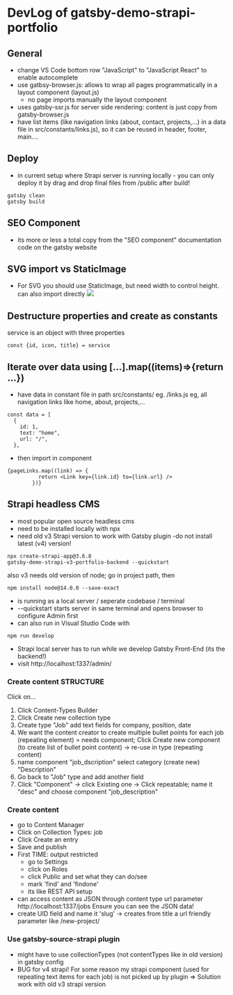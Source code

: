 # DevLog of gatsby-demo-strapi-portfolio

## General

- change VS Code bottom row "JavaScript" to "JavaScript React" to enable autocomplete
- use gatbsy-browser.js: allows to wrap all pages programmatically in a layout component (layout.js)
  - no page imports manually the layout component
- uses gatsby-ssr.js for server side rendering: content is just copy from gatsby-browser.js
- have list items (like navigation links (about, contact, projects,...) in a data file in src/constants/links.js), so it can be reused in header, footer, main....

## Deploy
- in current setup where Strapi server is running locally - you can only deploy it by drag and drop final files from /public after build!
```
gatsby clean
gatsby build
```

## SEO Component
- its more or less a total copy from the "SEO component" documentation code on the gatsby website


## SVG import vs StaticImage

- For SVG you should use StaticImage, but need width to control height. can also import directly <img src={heroImg}>


## Destructure properties and create as constants

service is an object with three properties
```
const {id, icon, title} = service
```

## Iterate over data using [...].map((items)=>{return ...})

- have data in constant file in path src/constants/ eg. /links.js eg, all navigation links like home, about, projects,...

```
const data = [
  {
    id: 1,
    text: "home",
    url: "/",
  },
```

- then import in component

```
{pageLinks.map((link) => {
          return <Link key={link.id} to={link.url} />
        })}
```


## Strapi headless CMS
- most popular open source headless cms
- need to be installed locally with npx
- need old v3 Strapi version to work with Gatsby plugin -do not install latest (v4) version!
```
npx create-strapi-app@3.6.8
gatsby-demo-strapi-v3-portfolio-backend --quickstart
```

also v3 needs old version of node; go in project path, then
```
npm install node@14.0.0 --save-exact
```
- is running as a local server / seperate codebase / terminal
- --quickstart starts server in same terminal and opens browser to configure Admin first
- can also run in Visual Studio Code with     
```
npm run develop
```
- Strapi local server has to run while we develop Gatsby Front-End (its the backend!)
- visit http://localhost:1337/admin/

### Create content STRUCTURE
Click on...
1. Click Content-Types Builder
2. Click Create new collection type
3. Create type "Job" add text fields for company, position, date
4. We want the content creator to create multiple bullet points for each job (repeating element) = needs component; Click Create new component (to create list of bullet point content) -> re-use in type (repeating content)
5. name component "job_dscription" select category (create new) "Description"
6. Go back to "Job" type and add another field
7. Click "Component" -> click Existing one -> Click repeatable;
name it "desc" and choose component "job_description"

### Create content
- go to Content Manager 
- Click on Collection Types: job
- Click Create an entry
- Save and publish
- First TIME: output restricted
    - go to Settings
    - click on Roles
    - click Public and set what they can do/see
    - mark 'find' and 'findone' 
    - its like REST API setup 
- can access content as JSON through content type url parameter
    http://localhost:1337/jobs
    Ensure you can see the JSON data!
- create UID field and name it 'slug' -> creates from title a url friendly parameter like /new-project/


### Use gatsby-source-strapi plugin
- might have to use collectionTypes (not contentTypes like in old version) in gatsby config
- BUG for v4 strapi! For some reason my strapi component (used for repeating text items for each job) is not picked up by plugin 
  => Solution work with old v3 strapi version

